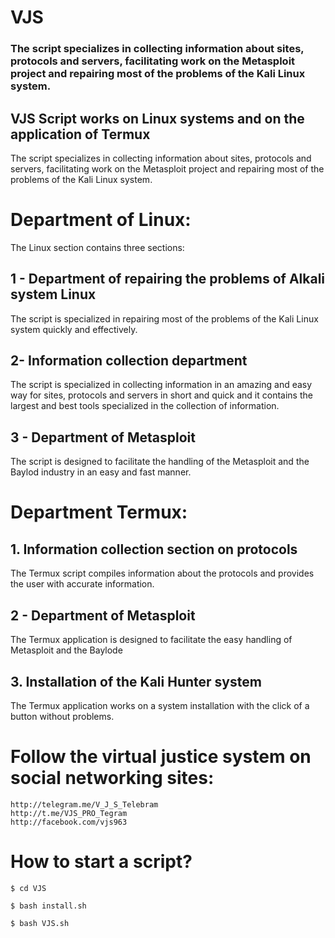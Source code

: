 # VJS

### The script specializes in collecting information about sites, protocols and servers, facilitating work on the Metasploit project and repairing most of the problems of the Kali Linux system.

## VJS Script works on Linux systems and on the application of Termux
The script specializes in collecting information about sites, protocols and servers, facilitating work on the Metasploit project and repairing most of the problems of the Kali Linux system.

# Department of Linux:
The Linux section contains three sections:

## 1 - Department of repairing the problems of Alkali system Linux
The script is specialized in repairing most of the problems of the Kali Linux system quickly and effectively.

## 2- Information collection department
The script is specialized in collecting information in an amazing and easy way for sites, protocols and servers in short and quick and it contains the largest and best tools specialized in the collection of information.

## 3 - Department of Metasploit
The script is designed to facilitate the handling of the Metasploit and the Baylod industry in an easy and fast manner.
# Department Termux:

## 1. Information collection section on protocols
The Termux script compiles information about the protocols and provides the user with accurate information.

## 2 - Department of Metasploit
The Termux application is designed to facilitate the easy handling of Metasploit and the Baylode

## 3. Installation of the Kali Hunter system
The Termux application works on a system installation with the click of a button without problems.

# Follow the virtual justice system on social networking sites:
```
http://telegram.me/V_J_S_Telebram
http://t.me/VJS_PRO_Tegram
http://facebook.com/vjs963
```

# How to start a script?
```
$ cd VJS

$ bash install.sh

$ bash VJS.sh
```
